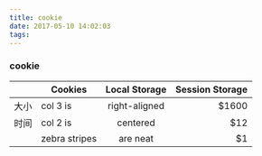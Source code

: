 ```yaml
---
title: cookie
date: 2017-05-10 14:02:03
tags:
---
```


### cookie


|             |     Cookies     |     Local Storage     |     Session Storage     |
|-------------| -------------   |:---------------------:| -----:|
|     大小     | col 3 is        | right-aligned          | $1600 |
|     时间     |col 2 is      | centered      |   $12 |
|             | zebra stripes | are neat      |    $1 |